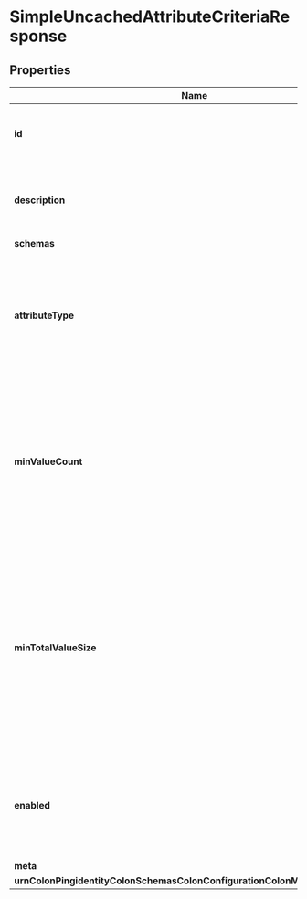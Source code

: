

# SimpleUncachedAttributeCriteriaResponse


## Properties

| Name | Type | Description | Notes |
|------------ | ------------- | ------------- | -------------|
|**id** | **String** | Name of the Uncached Attribute Criteria |  |
|**description** | **String** | A description for this Uncached Attribute Criteria |  [optional] |
|**schemas** | **List&lt;EnumsimpleUncachedAttributeCriteriaSchemaUrn&gt;** |  |  |
|**attributeType** | **List&lt;String&gt;** | Specifies the attribute types for attributes that may be written to the uncached-id2entry database. |  |
|**minValueCount** | **Integer** | Specifies the minimum number of values that an attribute must have before it will be written into the uncached-id2entry database. |  [optional] |
|**minTotalValueSize** | **String** | Specifies the minimum total value size (i.e., the sum of the sizes of all values) that an attribute must have before it will be written into the uncached-id2entry database. |  [optional] |
|**enabled** | **Boolean** | Indicates whether this Uncached Attribute Criteria is enabled for use in the server. |  |
|**meta** | [**MetaMeta**](MetaMeta.md) |  |  [optional] |
|**urnColonPingidentityColonSchemasColonConfigurationColonMessagesColon20** | [**MetaUrnPingidentitySchemasConfigurationMessages20**](MetaUrnPingidentitySchemasConfigurationMessages20.md) |  |  [optional] |



